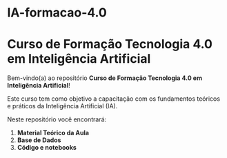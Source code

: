 # IA-formacao-4.0

# Curso de Formação Tecnologia 4.0 em Inteligência Artificial

Bem-vindo(a) ao repositório **Curso de Formação Tecnologia 4.0 em Inteligência Artificial**!

Este curso tem como objetivo a capacitação com os fundamentos teóricos e práticos da Inteligência Artificial (IA).

Neste repositório você encontrará:

1. **Material Teórico da Aula**
2. **Base de Dados**
3. **Código e notebooks**

